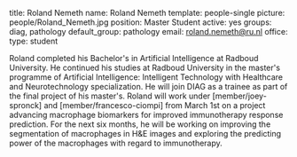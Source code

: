 title: Roland Nemeth
name: Roland Nemeth
template: people-single
picture: people/Roland_Nemeth.jpg
position: Master Student
active: yes
groups: diag, pathology
default_group: pathology
email: roland.nemeth@ru.nl
office: 
type: student

Roland completed his Bachelor's in Artificial Intelligence at Radboud University. He continued his studies at Radboud University in the master's programme of Artificial Intelligence: Intelligent Technology with Healthcare and Neurotechnology specialization. He will join DIAG as a trainee as part of the final project of his master's.  Roland will work under [member/joey-spronck] and [member/francesco-ciompi] from March 1st on a project advancing macrophage biomarkers for improved immunotherapy response prediction. For the next six months, he will be working on improving the segmentation of macrophages in H&E images and exploring the predicting power of the macrophages with regard to immunotherapy.